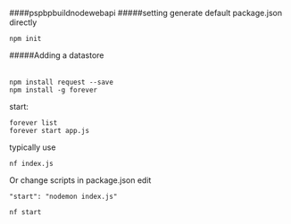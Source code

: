####pspbpbuildnodewebapi
#####setting
generate default package.json directly
```
npm init 
```

#####Adding a datastore
######
```
npm install request --save 
npm install -g forever
```
start:
```
forever list
forever start app.js
```
typically use
```
nf index.js
```
Or change scripts in package.json
edit
```
"start": "nodemon index.js"
```
```
nf start
```